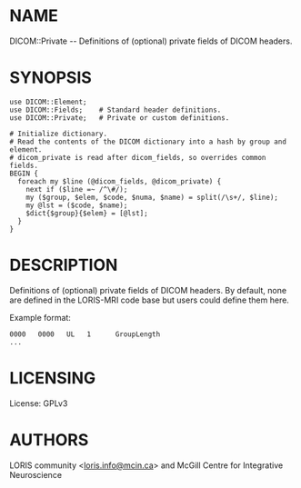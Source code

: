 # NAME

DICOM::Private -- Definitions of (optional) private fields of DICOM headers.

# SYNOPSIS

    use DICOM::Element;
    use DICOM::Fields;    # Standard header definitions.
    use DICOM::Private;   # Private or custom definitions.

    # Initialize dictionary.
    # Read the contents of the DICOM dictionary into a hash by group and element.
    # dicom_private is read after dicom_fields, so overrides common fields.
    BEGIN {
      foreach my $line (@dicom_fields, @dicom_private) {
        next if ($line =~ /^\#/);
        my ($group, $elem, $code, $numa, $name) = split(/\s+/, $line);
        my @lst = ($code, $name);
        $dict{$group}{$elem} = [@lst];
      }
    }

# DESCRIPTION

Definitions of (optional) private fields of DICOM headers. By default, none
are defined in the LORIS-MRI code base but users could define them here.

Example format:

    0000   0000   UL   1      GroupLength
    ...

# LICENSING

License: GPLv3

# AUTHORS

LORIS community &lt;loris.info@mcin.ca> and McGill Centre for Integrative Neuroscience
